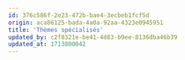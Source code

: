 ```yaml
---
id: 376c586f-2e23-472b-bae4-3ecbeb1fcf5d
origin: aca86125-bada-4a0a-92aa-4323e0945951
title: 'Thèmes spécialisés'
updated_by: c2f8321e-be41-4d83-b9ee-8136dba46b39
updated_at: 1713800042
---
```

